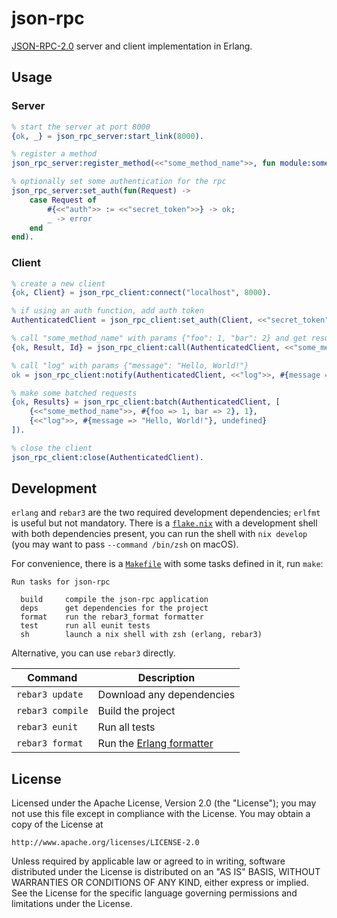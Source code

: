 # json-rpc

[JSON-RPC-2.0](https://www.jsonrpc.org/specification) server and client implementation in Erlang.

## Usage

### Server

```erlang
% start the server at port 8000
{ok, _} = json_rpc_server:start_link(8000).

% register a method
json_rpc_server:register_method(<<"some_method_name">>, fun module:some_method/1).

% optionally set some authentication for the rpc
json_rpc_server:set_auth(fun(Request) ->
    case Request of
        #{<<"auth">> := <<"secret_token">>} -> ok;
        _ -> error
    end
end).
```

### Client

```erlang
% create a new client
{ok, Client} = json_rpc_client:connect("localhost", 8000).

% if using an auth function, add auth token
AuthenticatedClient = json_rpc_client:set_auth(Client, <<"secret_token">>).

% call "some_method_name" with params {"foo": 1, "bar": 2} and get result
{ok, Result, Id} = json_rpc_client:call(AuthenticatedClient, <<"some_method_name">>, #{foo => 1, bar => 2}, 1).

% call "log" with params {"message": "Hello, World!"}
ok = json_rpc_client:notify(AuthenticatedClient, <<"log">>, #{message => "Hello, World!"}).

% make some batched requests
{ok, Results} = json_rpc_client:batch(AuthenticatedClient, [
    {<<"some_method_name">>, #{foo => 1, bar => 2}, 1},
    {<<"log">>, #{message => "Hello, World!"}, undefined}
]).

% close the client
json_rpc_client:close(AuthenticatedClient).
```

## Development

`erlang` and `rebar3` are the two required development dependencies; `erlfmt` is useful but not mandatory. There is a [`flake.nix`](./flake.nix) with a development shell with both dependencies present, you can run the shell with `nix develop` (you may want to pass `--command /bin/zsh` on macOS).

For convenience, there is a [`Makefile`](./Makefile) with some tasks defined in it, run `make`:

```
Run tasks for json-rpc

  build     compile the json-rpc application
  deps      get dependencies for the project
  format    run the rebar3_format formatter
  test      run all eunit tests
  sh        launch a nix shell with zsh (erlang, rebar3)
```

Alternative, you can use `rebar3` directly.

|Command|Description|
|-|-|
|`rebar3 update`|Download any dependencies|
|`rebar3 compile`|Build the project|
|`rebar3 eunit`|Run all tests|
|`rebar3 format`|Run the [Erlang formatter](https://github.com/AdRoll/rebar3_format)|

## License

Licensed under the Apache License, Version 2.0 (the "License");
you may not use this file except in compliance with the License.
You may obtain a copy of the License at

    http://www.apache.org/licenses/LICENSE-2.0

Unless required by applicable law or agreed to in writing, software
distributed under the License is distributed on an "AS IS" BASIS,
WITHOUT WARRANTIES OR CONDITIONS OF ANY KIND, either express or implied.
See the License for the specific language governing permissions and
limitations under the License.
